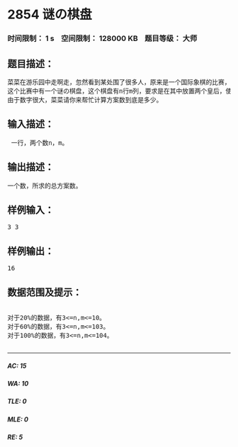 # 2854 谜の棋盘   
### 时间限制： 1 s&nbsp;&nbsp;&nbsp;&nbsp;空间限制： 128000 KB&nbsp;&nbsp;&nbsp;&nbsp;题目等级： 大师  
## 题目描述：  

<pre>
菜菜在游乐园中走啊走，忽然看到某处围了很多人，原来是一个国际象棋的比赛，菜菜也想来试试。
这个比赛中有一个谜の棋盘，这个棋盘有n行m列，要求是在其中放置两个皇后，使其互不攻击，求总方案数。
由于数字很大，菜菜请你来帮忙计算方案数到底是多少。
</pre>
  
  
## 输入描述：  

<pre>
 一行，两个数n，m。
</pre>
  
  
## 输出描述：  

<pre>
一个数，所求的总方案数。
</pre>
  
  
## 样例输入：  

<pre>
3 3
</pre>
  
  
## 样例输出：  

<pre>
16
</pre>
  
  
## 数据范围及提示：  

<pre>

对于20%的数据，有3<=n,m<=10。
对于60%的数据，有3<=n,m<=103。
对于100%的数据，有3<=n,m<=104。

</pre>
  
  
***  

##### AC: 15  
##### WA: 10  
##### TLE: 0  
##### MLE: 0  
##### RE: 5  

